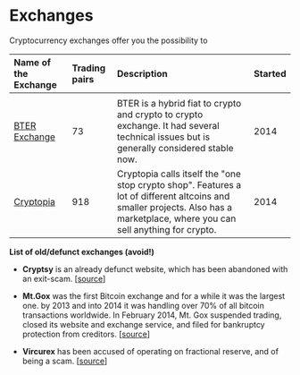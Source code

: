 # Exchanges

Cryptocurrency exchanges offer you the possibility to

| Name of the Exchange | Trading pairs | Description | Started |
| :--- | :--- | :--- | :--- |
|  |  |  |  |
| [BTER Exchange](https://bter.com/signup/285333) | 73 | BTER is a hybrid fiat to crypto and crypto to crypto exchange. It had several technical issues but is generally considered stable now. | 2014 |
| [Cryptopia](http://bit.ly/2vf8MkB) | 918 | Cryptopia calls itself the "one stop crypto shop". Features a lot of different altcoins and smaller projects. Also has a marketplace, where you can sell anything for crypto. | 2014 |



**List of old/defunct exchanges \(avoid!\)**

* **Cryptsy** is an already defunct website, which has been abandoned with an exit-scam. \[[source](http://silverlaw.com/media/news-releases/silver-law-group-files-class-action-lawsuit-cryptsy-principal-paul-big-vern-vernon/)\]

* **Mt.Gox** was the first Bitcoin exchange and for a while it was the largest one. by 2013 and into 2014 it was handling over 70% of all bitcoin transactions worldwide. In February 2014, Mt. Gox suspended trading, closed its website and exchange service, and filed for bankruptcy protection from creditors. \[[source](https://dealbook.nytimes.com/2014/02/28/mt-gox-files-for-bankruptcy/)\]
* **Vircurex** has been accused of operating on fractional reserve, and of being a scam. \[[source](https://bitcointalk.org/index.php?topic=569037.0)\]





